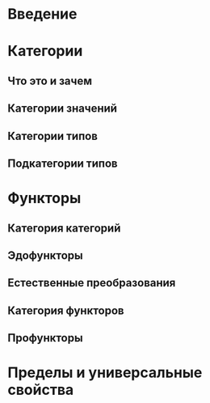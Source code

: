 
# Введение


# Категории

## Что это и зачем

## Категории значений

## Категории типов

## Подкатегории типов


# Функторы

## Категория категорий

## Эдофункторы

## Естественные преобразования

## Категория функторов

## Профункторы



# Пределы и универсальные свойства

